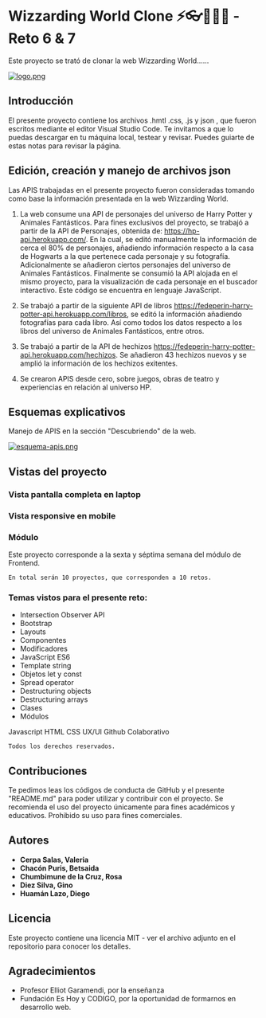 # Wizzarding World Clone ⚡👓🏰🧙‍♂ - Reto 6 & 7

Este proyecto se trató de clonar la web Wizzarding World......

[![logo.png](https://i.postimg.cc/LXdQ94j6/logo.png)](https://postimg.cc/mcwyVsd0)

## Introducción

El presente proyecto contiene los archivos .hmtl .css, .js y json , que fueron escritos mediante el editor Visual Studio Code.
Te invitamos a que lo puedas descargar en tu máquina local, testear y revisar. Puedes guiarte de estas notas para revisar la página.

## Edición, creación y manejo de archivos json

Las APIS trabajadas en el presente proyecto fueron consideradas tomando como base la información presentada en la web Wizzarding World.

1) La web consume una API de personajes del universo de Harry Potter y Animales Fantásticos. Para fines exclusivos del proyecto, se trabajó a partir de la API de Personajes, obtenida de: https://hp-api.herokuapp.com/.
En la cual, se editó manualmente la información de cerca el 80% de personajes, añadiendo información respecto a la casa de Hogwarts a la que pertenece cada personaje y su fotografía. Adicionalmente se añadieron ciertos personajes del universo de Animales Fantásticos.
Finalmente se consumió la API alojada en el mismo proyecto, para la visualización de cada personaje en el buscador interactivo. Este código se encuentra en lenguaje JavaScript.

2) Se trabajó a partir de la siguiente API de libros https://fedeperin-harry-potter-api.herokuapp.com/libros, se editó la información añadiendo fotografías para cada libro. Así como todos los datos respecto a los libros del universo de Animales Fantásticos, entre otros.

3) Se trabajó a partir de la API de hechizos https://fedeperin-harry-potter-api.herokuapp.com/hechizos. Se añadieron 43 hechizos nuevos y se amplió la información de los hechizos exitentes.
   
5) Se crearon APIS desde cero, sobre juegos, obras de teatro y experiencias en relación al universo HP.
    
## Esquemas explicativos 
   
Manejo de APIS en la sección "Descubriendo" de la web.
    
[![esquema-apis.png](https://i.postimg.cc/tgJjq59d/esquema-apis.png)](https://postimg.cc/v4JjX5gD)

## Vistas del proyecto

### Vista pantalla completa en laptop
   
  
### Vista responsive en mobile


### Módulo

Este proyecto corresponde a la sexta y séptima semana del módulo de Frontend.

```
En total serán 10 proyectos, que corresponden a 10 retos.
```

### Temas vistos para el presente reto:

- Intersection Observer API
- Bootstrap
- Layouts
- Componentes
- Modificadores
- JavaScript ES6
- Template string
- Objetos let y const
- Spread operator
- Destructuring objects
- Destructuring arrays
- Clases
- Módulos

Javascript 
HTML
CSS
UX/UI
Github Colaborativo

```
Todos los derechos reservados.
```

## Contribuciones

Te pedimos leas los códigos de conducta de GitHub y el presente "README.md" para poder utilizar y contribuir con el proyecto. Se recomienda el uso del proyecto únicamente para fines académicos y educativos. Prohibido su uso para fines comerciales.

## Autores

- **Cerpa Salas, Valeria**
- **Chacón Puris, Betsaida**
- **Chumbimune de la Cruz, Rosa**
- **Diez Silva, Gino**
- **Huamán Lazo, Diego**

## Licencia

Este proyecto contiene una licencia MIT - ver el archivo adjunto en el repositorio para conocer los detalles.

## Agradecimientos

- Profesor Elliot Garamendi, por la enseñanza
- Fundación Es Hoy y CODIGO, por la oportunidad de formarnos en desarrollo web.
